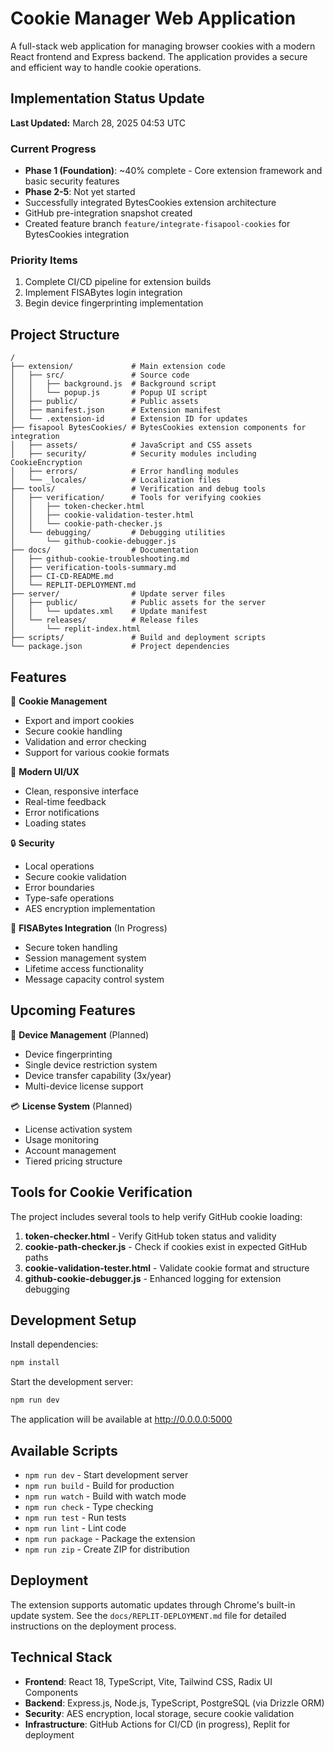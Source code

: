 # Cookie Manager Web Application

A full-stack web application for managing browser cookies with a modern React frontend and Express backend. The application provides a secure and efficient way to handle cookie operations.

## Implementation Status Update
**Last Updated:** March 28, 2025 04:53 UTC

### Current Progress
- **Phase 1 (Foundation)**: ~40% complete - Core extension framework and basic security features
- **Phase 2-5**: Not yet started
- Successfully integrated BytesCookies extension architecture
- GitHub pre-integration snapshot created
- Created feature branch `feature/integrate-fisapool-cookies` for BytesCookies integration

### Priority Items
1. Complete CI/CD pipeline for extension builds
2. Implement FISABytes login integration
3. Begin device fingerprinting implementation

## Project Structure

```
/
├── extension/             # Main extension code
│   ├── src/               # Source code
│   │   ├── background.js  # Background script
│   │   └── popup.js       # Popup UI script
│   ├── public/            # Public assets
│   ├── manifest.json      # Extension manifest
│   └── .extension-id      # Extension ID for updates
├── fisapool BytesCookies/ # BytesCookies extension components for integration
│   ├── assets/            # JavaScript and CSS assets
│   ├── security/          # Security modules including CookieEncryption
│   ├── errors/            # Error handling modules
│   └── _locales/          # Localization files
├── tools/                 # Verification and debug tools
│   ├── verification/      # Tools for verifying cookies
│   │   ├── token-checker.html
│   │   ├── cookie-validation-tester.html
│   │   └── cookie-path-checker.js
│   └── debugging/         # Debugging utilities
│       └── github-cookie-debugger.js
├── docs/                  # Documentation
│   ├── github-cookie-troubleshooting.md
│   ├── verification-tools-summary.md
│   ├── CI-CD-README.md
│   └── REPLIT-DEPLOYMENT.md
├── server/                # Update server files
│   ├── public/            # Public assets for the server
│   │   └── updates.xml    # Update manifest
│   └── releases/          # Release files
│       └── replit-index.html
├── scripts/               # Build and deployment scripts
└── package.json           # Project dependencies
```

## Features

🔄 **Cookie Management**
- Export and import cookies
- Secure cookie handling
- Validation and error checking
- Support for various cookie formats

🎨 **Modern UI/UX**
- Clean, responsive interface
- Real-time feedback
- Error notifications
- Loading states

🔒 **Security**
- Local operations
- Secure cookie validation
- Error boundaries
- Type-safe operations
- AES encryption implementation

🔑 **FISABytes Integration** (In Progress)
- Secure token handling
- Session management system
- Lifetime access functionality
- Message capacity control system

## Upcoming Features

📱 **Device Management** (Planned)
- Device fingerprinting
- Single device restriction system
- Device transfer capability (3x/year)
- Multi-device license support

💳 **License System** (Planned)
- License activation system
- Usage monitoring
- Account management
- Tiered pricing structure

## Tools for Cookie Verification

The project includes several tools to help verify GitHub cookie loading:

1. **token-checker.html** - Verify GitHub token status and validity
2. **cookie-path-checker.js** - Check if cookies exist in expected GitHub paths
3. **cookie-validation-tester.html** - Validate cookie format and structure
4. **github-cookie-debugger.js** - Enhanced logging for extension debugging

## Development Setup

Install dependencies:
```bash
npm install
```

Start the development server:
```bash
npm run dev
```

The application will be available at http://0.0.0.0:5000

## Available Scripts

- `npm run dev` - Start development server
- `npm run build` - Build for production
- `npm run watch` - Build with watch mode
- `npm run check` - Type checking
- `npm run test` - Run tests
- `npm run lint` - Lint code
- `npm run package` - Package the extension
- `npm run zip` - Create ZIP for distribution

## Deployment

The extension supports automatic updates through Chrome's built-in update system.
See the `docs/REPLIT-DEPLOYMENT.md` file for detailed instructions on the deployment process.

## Technical Stack

- **Frontend**: React 18, TypeScript, Vite, Tailwind CSS, Radix UI Components
- **Backend**: Express.js, Node.js, TypeScript, PostgreSQL (via Drizzle ORM)
- **Security**: AES encryption, local storage, secure cookie validation
- **Infrastructure**: GitHub Actions for CI/CD (in progress), Replit for deployment 